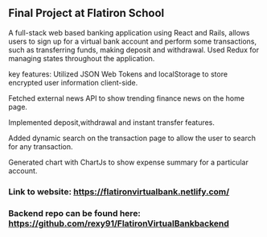 ## Final Project at Flatiron School

A full-stack web based banking application using React and Rails, allows users to sign up for a virtual bank account and perform some transactions, such as transferring funds, making deposit and withdrawal. Used Redux for managing states throughout the application. 

key features:
Utilized JSON Web Tokens and localStorage to store encrypted user information client-side.

Fetched external news API to show trending finance news on the home page.

Implemented deposit,withdrawal and instant transfer features.

Added dynamic search on the transaction page to allow the user to search for any transaction.

Generated chart with ChartJs to show expense summary for a particular account.

### Link to website: https://flatironvirtualbank.netlify.com/
### Backend repo can be found here: https://github.com/rexy91/FlatironVirtualBankbackend
